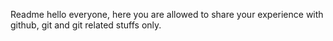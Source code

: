 Readme
hello everyone, here you are allowed to share your experience with github, git and git related stuffs only.
